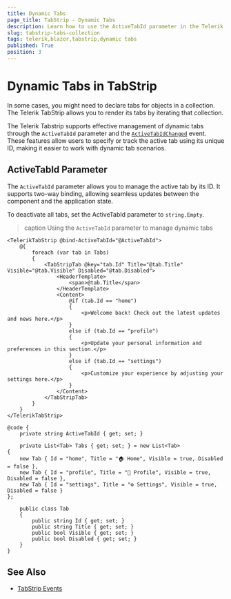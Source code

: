 ```yaml
---
title: Dynamic Tabs
page_title: TabStrip - Dynamic Tabs
description: Learn how to use the ActiveTabId parameter in the Telerik TabStrip for Blazor to manage dynamic tabs.
slug: tabstrip-tabs-collection
tags: telerik,blazor,tabstrip,dynamic tabs
published: True
position: 3
---
```


# Dynamic Tabs in TabStrip

In some cases, you might need to declare tabs for objects in a collection. The Telerik TabStrip allows you to render its tabs by iterating that collection. 

The Telerik Tabstrip supports effective management of dynamic tabs through the `ActiveTabId` parameter and the [`ActiveTabIdChanged`](slug:tabstrip-events#activetabidchanged) event. These features allow users to specify or track the active tab using its unique ID, making it easier to work with dynamic tab scenarios.

## ActiveTabId Parameter

The `ActiveTabId` parameter allows you to manage the active tab by its ID. It supports two-way binding, allowing seamless updates between the component and the application state.

To deactivate all tabs, set the ActiveTabId parameter to `string.Empty`.

>caption Using the `ActiveTabId` parameter to manage dynamic tabs

````RAZOR
<TelerikTabStrip @bind-ActiveTabId="@ActiveTabId">
    @{
        foreach (var tab in Tabs)
        {
            <TabStripTab @key="tab.Id" Title="@tab.Title" Visible="@tab.Visible" Disabled="@tab.Disabled">
                <HeaderTemplate>
                    <span>@tab.Title</span>
                </HeaderTemplate>
                <Content>
                    @if (tab.Id == "home")
                    {
                        <p>Welcome back! Check out the latest updates and news here.</p>
                    }
                    else if (tab.Id == "profile")
                    {
                        <p>Update your personal information and preferences in this section.</p>
                    }
                    else if (tab.Id == "settings")
                    {
                        <p>Customize your experience by adjusting your settings here.</p>
                    }
                </Content>
            </TabStripTab>
        }
    }
</TelerikTabStrip>

@code {
    private string ActiveTabId { get; set; }

    private List<Tab> Tabs { get; set; } = new List<Tab>
{
    new Tab { Id = "home", Title = "🏠 Home", Visible = true, Disabled = false },
    new Tab { Id = "profile", Title = "👤 Profile", Visible = true, Disabled = false },
    new Tab { Id = "settings", Title = "⚙️ Settings", Visible = true, Disabled = false }
};

    public class Tab
    {
        public string Id { get; set; }
        public string Title { get; set; }
        public bool Visible { get; set; }
        public bool Disabled { get; set; }
    }
}
````

## See Also

* [TabStrip Events](slug:tabstrip-events)
